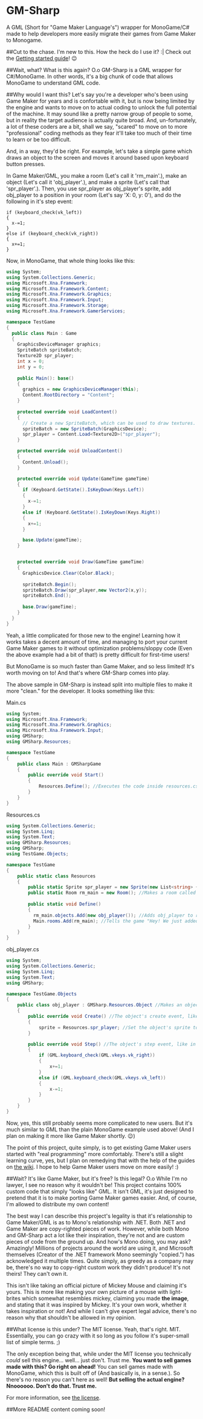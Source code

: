 # GM-Sharp
A GML (Short for "Game Maker Language's") wrapper for MonoGame/C# made to help developers more easily migrate their games from Game Maker to Monogame.

##Cut to the chase. I'm new to this. How the heck do I use it? :|
Check out the [Getting started guide](https://github.com/Radfordhound/Gamemaker-Sharp/wiki/Getting-Started)! :wink:

##Wait, what? What is this again? O.o
GM-Sharp is a GML wrapper for C#/MonoGame. In other words, it's a big chunk of code that allows MonoGame to understand GML code.

##Why would I want this?
Let's say you're a developer who's been using Game Maker for years and is confortable with it, but is now being limited by the engine and wants to move on to actual coding to unlock the full potential of the machine. It may sound like a pretty narrow group of people to some, but in reality the target audience is actually quite broad. And, un-fortunately, a lot of these coders are a bit, shall we say, "scared" to move on to more "professional" coding methods as they fear it'll take too much of their time to learn or be too difficult.

And, in a way, they'd be right. For example, let's take a simple game which draws an object to the screen and moves it around based upon keyboard button presses.

In Game Maker/GML, you make a room (Let's call it 'rm_main'.), make an object (Let's call it 'obj_player'.), and make a sprite (Let's call that 'spr_player'.). Then, you use spr_player as obj_player's sprite, add obj_player to a position in your room (Let's say 'X: 0, y: 0'), and do the following in it's step event:

```Delphi
if (keyboard_check(vk_left))
{
  x-=1;
}
else if (keyboard_check(vk_right))
{
  x+=1;
}
```

Now, in MonoGame, that whole thing looks like this:

```C#
using System;
using System.Collections.Generic;
using Microsoft.Xna.Framework;
using Microsoft.Xna.Framework.Content;
using Microsoft.Xna.Framework.Graphics;
using Microsoft.Xna.Framework.Input;
using Microsoft.Xna.Framework.Storage;
using Microsoft.Xna.Framework.GamerServices;

namespace TestGame
{
  public class Main : Game
  {
    GraphicsDeviceManager graphics;
    SpriteBatch spriteBatch;
    Texture2D spr_player;
    int x = 0;
    int y = 0;
  
    public Main(): base()
    {
      graphics = new GraphicsDeviceManager(this);
      Content.RootDirectory = "Content";
    }
  
    protected override void LoadContent()
    {
      // Create a new SpriteBatch, which can be used to draw textures.
      spriteBatch = new SpriteBatch(GraphicsDevice);
      spr_player = Content.Load<Texture2D>("spr_player");
    }

    protected override void UnloadContent()
    {
      Content.Unload();
    }

    protected override void Update(GameTime gameTime)
    {
      if (Keyboard.GetState().IsKeyDown(Keys.Left))
      {
        x-=1;
      }
      else if (Keyboard.GetState().IsKeyDown(Keys.Right))
      {
        x+=1;
      }

      base.Update(gameTime);
    }


    protected override void Draw(GameTime gameTime)
    {
      GraphicsDevice.Clear(Color.Black);
  
      spriteBatch.Begin();
      spriteBatch.Draw(spr_player,new Vector2(x,y));
      spriteBatch.End();
  
      base.Draw(gameTime);
    }
  }
}
```

Yeah, a little complicated for those new to the engine! Learning how it works takes a decent amount of time, and managing to port your current Game Maker games to it without optimization problems/sloppy code (Even the above example had a bit of that!) is pretty difficult for first-time users!

But MonoGame is so much faster than Game Maker, and so less limited! It's worth moving on to! And that's where GM-Sharp comes into play.

The above sample in GM-Sharp is instead split into multiple files to make it more "clean." for the developer. It looks something like this:

Main.cs
```C#
using System;
using Microsoft.Xna.Framework;
using Microsoft.Xna.Framework.Graphics;
using Microsoft.Xna.Framework.Input;
using GMSharp;
using GMSharp.Resources;

namespace TestGame
{
    public class Main : GMSharpGame
    {
        public override void Start()
        {
            Resources.Define(); //Executes the code inside resources.cs
        }
    }
}
```

Resources.cs
```C#
using System.Collections.Generic;
using System.Linq;
using System.Text;
using GMSharp.Resources;
using GMSharp;
using TestGame.Objects;

namespace TestGame
{
    public static class Resources
    {
        public static Sprite spr_player = new Sprite(new List<string> { "spr_player" }); //Makes a sprite called 'spr_player'.
        public static Room rm_main = new Room(); //Makes a room called 'rm_main'.
        
        public static void Define()
        {
          rm_main.objects.Add(new obj_player()); //Adds obj_player to rm_main.
          Main.rooms.Add(rm_main); //Tells the game "Hey! We just added a new room called 'rm_main'!"
        }
    }
}
```

obj_player.cs
```C#
using System;
using System.Collections.Generic;
using System.Linq;
using System.Text;
using GMSharp;

namespace TestGame.Objects
{
    public class obj_player : GMSharp.Resources.Object //Makes an object called 'obj_player'.
    {
        public override void Create() //The object's create event, like in Game Maker.
        {
            sprite = Resources.spr_player; //Set the object's sprite to 'spr_player'.
        }

        public override void Step() //The object's step event, like in Game Maker.
        {
            if (GML.keyboard_check(GML.vkeys.vk_right))
            {
                x+=1;
            }
            else if (GML.keyboard_check(GML.vkeys.vk_left))
            {
                x-=1;
            }
        }
    }
}
```

Now, yes, this still probably seems more complicated to new users. But it's much similar to GML than the plain MonoGame example used above! (And I plan on making it more like Game Maker shortly. :wink:)

The point of this project, quite simply, is to get existing Game Maker users started with "real programming" more comfortably. There's still a slight learning curve, yes, but I plan on remedying that with the help of the guides on [the wiki](https://github.com/Radfordhound/Gamemaker-Sharp/wiki). I hope to help Game Maker users move on more easily! :)

##Wait? It's like Game Maker, but it's free? Is this legal? O.o
While I'm no lawyer, I see no reason why it wouldn't be! This project contains 100% custom code that simply "looks like" GML. It isn't GML, it's just designed to pretend that it is to make porting Game Maker games easier. And, of course, I'm allowed to distribute my own content!

The best way I can describe this project's legality is that it's relationship to Game Maker/GML is as to Mono's relationship with .NET. Both .NET and Game Maker are copy-righted pieces of work. However, while both Mono and GM-Sharp act a lot like their inspiration, they're not and are custom pieces of code from the ground up. And how's Mono doing, you may ask? Amazingly! Millions of projects around the world are using it, and Microsoft themselves (Creator of the .NET framework Mono seemingly "copied.") has acknowledged it multiple times. Quite simply, as greedy as a company may be, there's no way to copy-right custom work they didn't produce! It's not theirs! They can't own it.

This isn't like taking an official picture of Mickey Mouse and claiming it's yours. This is more like making your own picture of a mouse with light-brites which somewhat resembles mickey, claiming you made **the image**, and stating that it was inspired by Mickey. It's your own work, whether it takes inspiration or not! And while I can't give expert legal advice, there's no reason why that shouldn't be allowed in my opinion.

##What license is this under?
The MIT license. Yeah, that's right. MIT. Essentially, you can go crazy with it so long as you follow it's super-small list of simple terms. ;)

The only exception being that, while under the MIT license you technically *could* sell this engine... well... just don't. Trust me. **You want to sell games made with this? Go right on ahead!** You can sell games made with MonoGame, which this is built off of (And basically is, in a sense.). So there's no reason you can't here as well! **But selling the actual engine? Nnoooooo. Don't do that. Trust me.**

For more information, see [the license](https://github.com/Radfordhound/Gamemaker-Sharp/blob/master/LICENSE).

##More README content coming soon!
